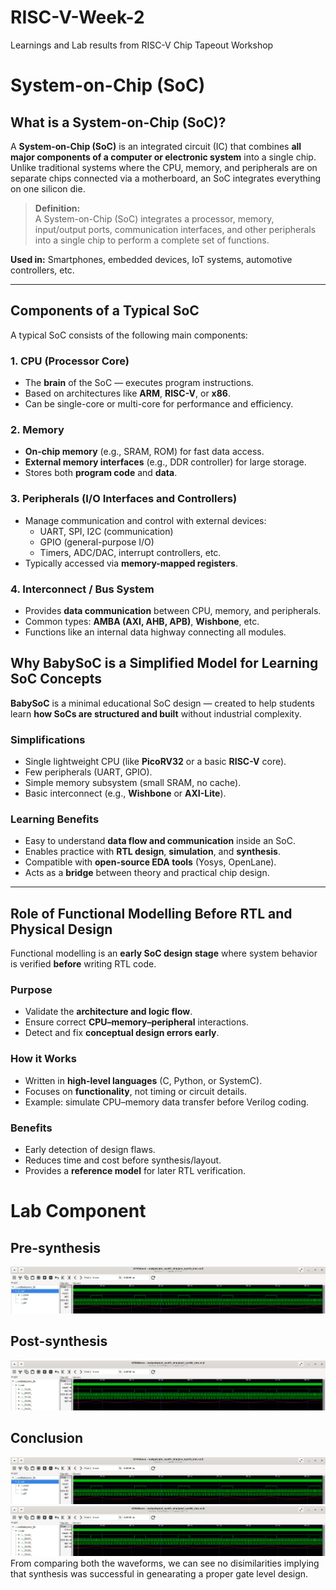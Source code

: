 # RISC-V-Week-2
Learnings and Lab results from RISC-V Chip Tapeout Workshop 

# **System-on-Chip (SoC)**

## **What is a System-on-Chip (SoC)?**

A **System-on-Chip (SoC)** is an integrated circuit (IC) that combines **all major components of a computer or electronic system** into a single chip.  
Unlike traditional systems where the CPU, memory, and peripherals are on separate chips connected via a motherboard, an SoC integrates everything on one silicon die.

> **Definition:**  
> A System-on-Chip (SoC) integrates a processor, memory, input/output ports, communication interfaces, and other peripherals into a single chip to perform a complete set of functions.

**Used in:** Smartphones, embedded devices, IoT systems, automotive controllers, etc.

---

## **Components of a Typical SoC**

A typical SoC consists of the following main components:

### 1. **CPU (Processor Core)**
- The **brain** of the SoC — executes program instructions.  
- Based on architectures like **ARM**, **RISC-V**, or **x86**.  
- Can be single-core or multi-core for performance and efficiency.

### 2. **Memory**
- **On-chip memory** (e.g., SRAM, ROM) for fast data access.  
- **External memory interfaces** (e.g., DDR controller) for large storage.  
- Stores both **program code** and **data**.

### 3. **Peripherals (I/O Interfaces and Controllers)**
- Manage communication and control with external devices:  
  - UART, SPI, I2C (communication)  
  - GPIO (general-purpose I/O)  
  - Timers, ADC/DAC, interrupt controllers, etc.  
- Typically accessed via **memory-mapped registers**.

### 4. **Interconnect / Bus System**
- Provides **data communication** between CPU, memory, and peripherals.  
- Common types: **AMBA (AXI, AHB, APB)**, **Wishbone**, etc.  
- Functions like an internal data highway connecting all modules.

## **Why BabySoC is a Simplified Model for Learning SoC Concepts**

**BabySoC** is a minimal educational SoC design — created to help students learn **how SoCs are structured and built** without industrial complexity.

### **Simplifications**
- Single lightweight CPU (like **PicoRV32** or a basic **RISC-V** core).  
- Few peripherals (UART, GPIO).  
- Simple memory subsystem (small SRAM, no cache).  
- Basic interconnect (e.g., **Wishbone** or **AXI-Lite**).

### **Learning Benefits**
- Easy to understand **data flow and communication** inside an SoC.  
- Enables practice with **RTL design**, **simulation**, and **synthesis**.  
- Compatible with **open-source EDA tools** (Yosys, OpenLane).  
- Acts as a **bridge** between theory and practical chip design.

---

## **Role of Functional Modelling Before RTL and Physical Design**

Functional modelling is an **early SoC design stage** where system behavior is verified **before** writing RTL code.

### **Purpose**
- Validate the **architecture and logic flow**.  
- Ensure correct **CPU–memory–peripheral** interactions.  
- Detect and fix **conceptual design errors early**.

### **How it Works**
- Written in **high-level languages** (C, Python, or SystemC).  
- Focuses on **functionality**, not timing or circuit details.  
- Example: simulate CPU–memory data transfer before Verilog coding.

### **Benefits**
- Early detection of design flaws.  
- Reduces time and cost before synthesis/layout.  
- Provides a **reference model** for later RTL verification.

# Lab Component
## Pre-synthesis
![](/images/pre_synth_waveform.png)<sjd>
## Post-synthesis
![](/images/post_synth_waveform.png)
## Conclusion
![](/images/pre_synth_waveform.png)
![](/images/post_synth_waveform.png)
From comparing both the waveforms, we can see no disimilarities implying that synthesis was successful in genearating a proper gate level design. 
